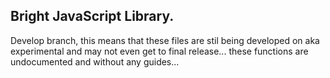 Bright JavaScript Library.
----

Develop branch, this means that these files are stil being developed on aka experimental and may not even get to final release... these functions are undocumented and without any guides...

